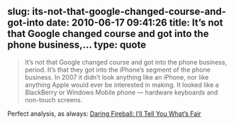slug: its-not-that-google-changed-course-and-got-into
date: 2010-06-17 09:41:26
title: It’s not that Google changed course and got into the phone business,...
type: quote
---

> It’s not that Google changed course and got into the phone business, period. It’s that they got into the iPhone’s segment of the phone business. In 2007 it didn’t look anything like an iPhone, nor like anything Apple would ever be interested in making. It looked like a BlackBerry or Windows Mobile phone — hardware keyboards and non-touch screens.

Perfect analysis, as always: [Daring Fireball: I’ll Tell You What’s Fair](http://daringfireball.net/2010/06/whats_fair)
